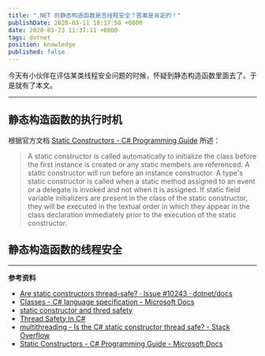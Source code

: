 ```yaml
---
title: ".NET 的静态构造函数是否线程安全？答案是肯定的！"
publishDate: 2020-03-11 18:17:50 +0800
date: 2020-03-23 11:37:11 +0800
tags: dotnet
position: knowledge
published: false
---
```


今天有小伙伴在评估某类线程安全问题的时候，怀疑到静态构造函数里面去了。于是就有了本文。

---

<div id="toc"></div>

## 静态构造函数的执行时机

根据官方文档 [Static Constructors - C# Programming Guide](https://docs.microsoft.com/en-us/dotnet/csharp/programming-guide/classes-and-structs/static-constructors) 所述：

> A static constructor is called automatically to initialize the class before the first instance is created or any static members are referenced. A static constructor will run before an instance constructor. A type's static constructor is called when a static method assigned to an event or a delegate is invoked and not when it is assigned. If static field variable initializers are present in the class of the static constructor, they will be executed in the textual order in which they appear in the class declaration immediately prior to the execution of the static constructor.

## 静态构造函数的线程安全



---

**参考资料**

- [Are static constructors thread-safe? · Issue #10243 · dotnet/docs](https://github.com/dotnet/docs/issues/10243)
- [Classes - C# language specification - Microsoft Docs](https://docs.microsoft.com/zh-cn/dotnet/csharp/language-reference/language-specification/classes#static-constructors)
- [static constructor and thred safety](https://social.msdn.microsoft.com/Forums/vstudio/en-US/ea3d2a1c-2c70-47c9-b4ee-d6443319ee50/static-constructor-and-thred-safety?forum=csharpgeneral)
- [Thread Safety In C#](https://www.c-sharpcorner.com/UploadFile/1c8574/thread-safety369/)
- [multithreading - Is the C# static constructor thread safe? - Stack Overflow](https://stackoverflow.com/q/7095/6233938)
- [Static Constructors - C# Programming Guide - Microsoft Docs](https://docs.microsoft.com/en-us/dotnet/csharp/programming-guide/classes-and-structs/static-constructors)
